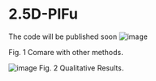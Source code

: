 # 2.5D-PIFu
The code will be published soon
![image](https://github.com/seu-graph/2.5D-PIFu/blob/main/qresult.png)

Fig. 1 Comare with other methods.



![image](https://github.com/seu-graph/2.5D-PIFu/blob/main/qresult2.png)
Fig. 2 Qualitative Results.


